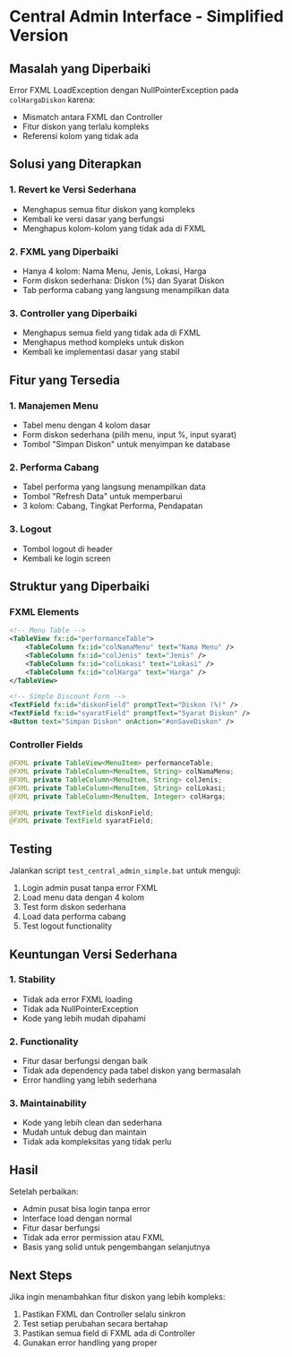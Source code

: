 # Central Admin Interface - Simplified Version

## Masalah yang Diperbaiki
Error FXML LoadException dengan NullPointerException pada `colHargaDiskon` karena:
- Mismatch antara FXML dan Controller
- Fitur diskon yang terlalu kompleks
- Referensi kolom yang tidak ada

## Solusi yang Diterapkan

### 1. **Revert ke Versi Sederhana**
- Menghapus semua fitur diskon yang kompleks
- Kembali ke versi dasar yang berfungsi
- Menghapus kolom-kolom yang tidak ada di FXML

### 2. **FXML yang Diperbaiki**
- Hanya 4 kolom: Nama Menu, Jenis, Lokasi, Harga
- Form diskon sederhana: Diskon (%) dan Syarat Diskon
- Tab performa cabang yang langsung menampilkan data

### 3. **Controller yang Diperbaiki**
- Menghapus semua field yang tidak ada di FXML
- Menghapus method kompleks untuk diskon
- Kembali ke implementasi dasar yang stabil

## Fitur yang Tersedia

### 1. **Manajemen Menu**
- Tabel menu dengan 4 kolom dasar
- Form diskon sederhana (pilih menu, input %, input syarat)
- Tombol "Simpan Diskon" untuk menyimpan ke database

### 2. **Performa Cabang**
- Tabel performa yang langsung menampilkan data
- Tombol "Refresh Data" untuk memperbarui
- 3 kolom: Cabang, Tingkat Performa, Pendapatan

### 3. **Logout**
- Tombol logout di header
- Kembali ke login screen

## Struktur yang Diperbaiki

### FXML Elements
```xml
<!-- Menu Table -->
<TableView fx:id="performanceTable">
    <TableColumn fx:id="colNamaMenu" text="Nama Menu" />
    <TableColumn fx:id="colJenis" text="Jenis" />
    <TableColumn fx:id="colLokasi" text="Lokasi" />
    <TableColumn fx:id="colHarga" text="Harga" />
</TableView>

<!-- Simple Discount Form -->
<TextField fx:id="diskonField" promptText="Diskon (%)" />
<TextField fx:id="syaratField" promptText="Syarat Diskon" />
<Button text="Simpan Diskon" onAction="#onSaveDiskon" />
```

### Controller Fields
```java
@FXML private TableView<MenuItem> performanceTable;
@FXML private TableColumn<MenuItem, String> colNamaMenu;
@FXML private TableColumn<MenuItem, String> colJenis;
@FXML private TableColumn<MenuItem, String> colLokasi;
@FXML private TableColumn<MenuItem, Integer> colHarga;

@FXML private TextField diskonField;
@FXML private TextField syaratField;
```

## Testing

Jalankan script `test_central_admin_simple.bat` untuk menguji:
1. Login admin pusat tanpa error FXML
2. Load menu data dengan 4 kolom
3. Test form diskon sederhana
4. Load data performa cabang
5. Test logout functionality

## Keuntungan Versi Sederhana

### 1. **Stability**
- Tidak ada error FXML loading
- Tidak ada NullPointerException
- Kode yang lebih mudah dipahami

### 2. **Functionality**
- Fitur dasar berfungsi dengan baik
- Tidak ada dependency pada tabel diskon yang bermasalah
- Error handling yang lebih sederhana

### 3. **Maintainability**
- Kode yang lebih clean dan sederhana
- Mudah untuk debug dan maintain
- Tidak ada kompleksitas yang tidak perlu

## Hasil
Setelah perbaikan:
- Admin pusat bisa login tanpa error
- Interface load dengan normal
- Fitur dasar berfungsi
- Tidak ada error permission atau FXML
- Basis yang solid untuk pengembangan selanjutnya

## Next Steps
Jika ingin menambahkan fitur diskon yang lebih kompleks:
1. Pastikan FXML dan Controller selalu sinkron
2. Test setiap perubahan secara bertahap
3. Pastikan semua field di FXML ada di Controller
4. Gunakan error handling yang proper 